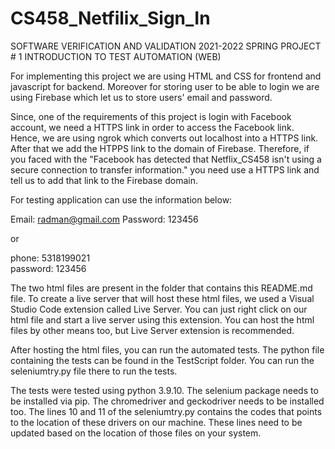 # CS458_Netfilix_Sign_In
SOFTWARE VERIFICATION AND VALIDATION 
2021-2022 SPRING 
PROJECT # 1 
INTRODUCTION TO TEST AUTOMATION (WEB)

For implementing this project we are using HTML and CSS for frontend and javascript for backend. Moreover for storing user to be able to login we are using Firebase which let us to store users' email and password. 

Since, one of the requirements of this project is login with Facebook account, we need a HTTPS link in order to access the Facebook link. Hence, we are using ngrok which converts out localhost into a HTTPS link. After that we add the HTPPS link to the domain of Firebase. Therefore, if you faced with the "Facebook has detected that Netflix_CS458 isn't using a secure connection to transfer information." you need use a HTTPS link and tell us to add that link to the Firebase domain.

For testing application can use the information below:

Email:
    radman@gmail.com
Password:
    123456

or

phone:
    5318199021  
password:
    123456

The two html files are present in the folder that contains this README.md file. To create a live server that will host these html files, we used a Visual Studio Code extension called Live Server. You can just right click on our html file and start a live server using this extension. You can host the html files by other means too, but Live Server extension is recommended. 

After hosting the html files, you can run the automated tests. The python file containing the tests can be found in the TestScript folder. You can run the seleniumtry.py file there to run the tests.

The tests were tested using python 3.9.10. The selenium package needs to be installed via pip. The chromedriver and geckodriver needs to be installed too. The lines 10 and 11 of the seleniumtry.py contains the codes that points to the location of these drivers on our machine. These lines need to be updated based on the location of those files on your system.